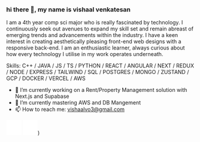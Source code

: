 ### hi there 👋,   my name is vishaal venkatesan
I am a 4th year comp sci major who is really fascinated by technology. I continuously seek out avenues to expand my skill set and remain abreast of emerging trends and advancements within the industry. I have a keen interest in creating aesthetically pleasing front-end web designs with a responsive back-end. I am an enthusiastic learner, always curious about how every technology I utilise in my work operates underneath.

Skills: C++ / JAVA / JS / TS / PYTHON / REACT / ANGULAR / NEXT / REDUX / NODE / EXPRESS / TAILWIND / SQL / POSTGRES / MONGO / ZUSTAND / GCP / DOCKER / VERCEL / AWS 

- 🔭 I’m currently working on a Rent/Property Management solution with Next.js and Supabase
- 🌱 I’m currently mastering AWS and DB Mangement 
- 📫 How to reach me: vishaalvo3@gmail.com 

[<img src='link.svg' alt='linkedin' height='40'>](https://www.linkedin.com/in/https://www.linkedin.com/in/vishaalvenkatesan/) 
[<img src='web.svg' alt='website' height='40'>](https://vishaal-venkatesan-portfolio.vercel.app/))  

